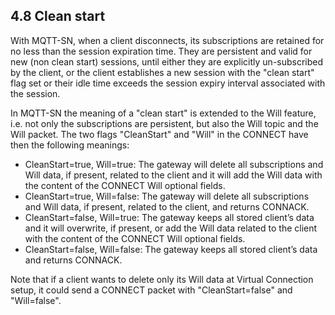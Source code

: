 <!-- transformation-note: left upstream numbering of headings for verification -->
## 4.8 Clean start

With MQTT-SN, when a client disconnects, its subscriptions are retained for no less than the session expiration time.
They are persistent and valid for new (non clean start) sessions, until either they are explicitly un-subscribed by the client,
or the client establishes a new session with the "clean start" flag set or their idle time exceeds the session expiry interval associated with the session.

In MQTT-SN the meaning of a "clean start" is extended to the Will feature, i.e. not only the subscriptions are persistent,
but also the Will topic and the Will packet. The two flags "CleanStart" and "Will" in the CONNECT have then the following meanings:

- CleanStart=true, Will=true: The gateway will delete all subscriptions and Will data, if present, related to the client and
  it will add the Will data with the content of the CONNECT Will optional fields.
- CleanStart=true, Will=false: The gateway will delete all subscriptions and Will data, if present, related to the client, and returns CONNACK.
- CleanStart=false, Will=true: The gateway keeps all stored client’s data and it will overwrite, if present,
  or add the Will data related to the client with the content of the CONNECT Will optional fields.
- CleanStart=false, Will=false: The gateway keeps all stored client’s data and returns CONNACK.

Note that if a client wants to delete only its Will data at Virtual Connection setup, it could send a CONNECT packet with "CleanStart=false" and "Will=false".
